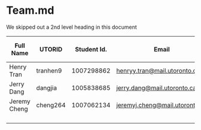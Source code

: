 # Team.md

We skipped out a 2nd level heading in this document

| Full Name              | UTORID   | Student Id. | Email                        | Best way to Connect | Slack User Name         |
|------------------------|----------|-------------|------------------------------|---------------------|-------------------------|
| Henry Tran             |tranhen9  |1007298862   |<henryy.tran@mail.utoronto.ca>|Discord              |Henry Tran               |
| Jerry Dang             |dangjia   |1005838685   |<jerry.dang@mail.utoronto.ca> |Discord/Email        |Jerry Dang               |
| Jeremy Cheng           |cheng264  |1007062134   |<jeremyj.cheng@mail.utoronto.ca>|Discord            |Jeremy Cheng             |
|                        |          |             |                              |                     |                         |
|                        |          |             |                              |                     |                         |
|                        |          |             |                              |                     |                         |
|                        |          |             |                              |                     |                         |
